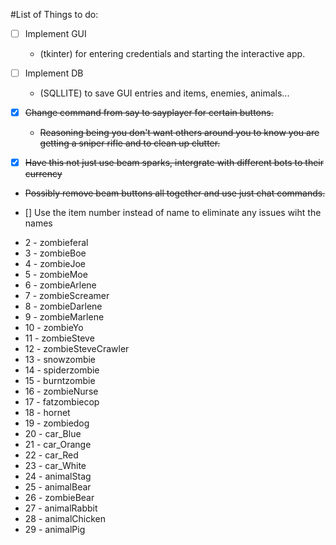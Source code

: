 #List of Things to do:

- [ ] Implement GUI
  * (tkinter) for entering credentials and starting the interactive app.

- [ ] Implement DB
  * (SQLLITE) to save GUI entries and items, enemies, animals...

- [x] ~~Change command from say to sayplayer for certain buttons.~~
   * ~~Reasoning being you don't want others around you to know you are getting a sniper rifle and to clean up clutter.~~

- [x] ~~Have this not just use beam sparks, intergrate with different bots to their currency~~
 * ~~Possibly remove beam buttons all together and use just chat commands.~~

- [] Use the item number instead of name to eliminate any issues wiht the names
 * 2 - zombieferal
 * 3 - zombieBoe
 * 4 - zombieJoe
 * 5 - zombieMoe
 * 6 - zombieArlene
 * 7 - zombieScreamer
 * 8 - zombieDarlene
 * 9 - zombieMarlene
 * 10 - zombieYo
 * 11 - zombieSteve
 * 12 - zombieSteveCrawler
 * 13 - snowzombie
 * 14 - spiderzombie
 * 15 - burntzombie
 * 16 - zombieNurse
 * 17 - fatzombiecop
 * 18 - hornet
 * 19 - zombiedog
 * 20 - car_Blue
 * 21 - car_Orange
 * 22 - car_Red
 * 23 - car_White
 * 24 - animalStag
 * 25 - animalBear
 * 26 - zombieBear
 * 27 - animalRabbit
 * 28 - animalChicken
 * 29 - animalPig
